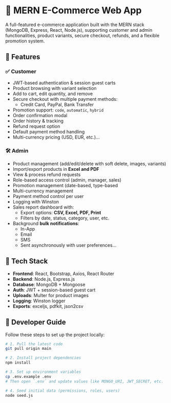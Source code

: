 # 🛒 MERN E-Commerce Web App

A full-featured e-commerce application built with the MERN stack (MongoDB, Express, React, Node.js), supporting customer and admin functionalities, product variants, secure checkout, refunds, and a flexible promotion system.

## 🚀 Features

### ✅ Customer
- JWT-based authentication & session guest carts
- Product browsing with variant selection
- Add to cart, edit quantity, and remove
- Secure checkout with multiple payment methods:
  - Credit Card, PayPal, Bank Transfer
- Promotion support: `code`, `automatic`, `hybrid`
- Order confirmation modal
- Order history & tracking
- Refund request option
- Default payment method handling
- Multi-currency pricing (USD, EUR, etc.)...

### 🛠️ Admin
- Product management (add/edit/delete with soft delete, images, variants)
- Import/export products in **Excel and PDF**
- View & process refund requests
- Role-based access control (admin, manager, sales)
- Promotion management (date-based, type-based
- Multi-currency management
- Payment method control per user
- Logging with Winston
- Sales report dashboard with:
  - Export options: **CSV, Excel, PDF, Print**
  - Filters by date, status, category, user, etc.
- Background **bulk notifications**:
  - In-App
  - Email
  - SMS
  - Sent asynchronously with user preferences...

## 🧱 Tech Stack
- **Frontend**: React, Bootstrap, Axios, React Router
- **Backend**: Node.js, Express.js
- **Database**: MongoDB + Mongoose
- **Auth**: JWT + session-based guest cart
- **Uploads**: Multer for product images
- **Logging**: Winston logger
- **Exports**: exceljs, pdfkit, json2csv
  
## 🔧 Developer Guide
Follow these steps to set up the project locally:

```bash
# 1. Pull the latest code
git pull origin main

# 2. Install project dependencies
npm install

# 3. Set up environment variables
cp .env.example .env
# Then open `.env` and update values like MONGO_URI, JWT_SECRET, etc.

# 4. Seed initial data (permissions, roles, users)
node seed.js

